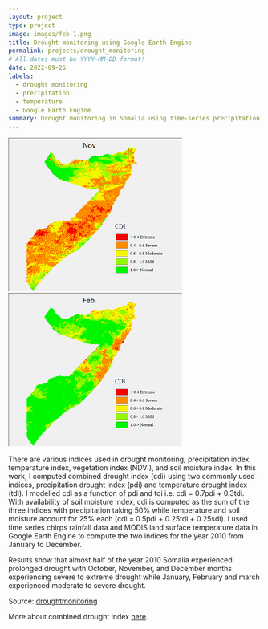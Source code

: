```yaml
---
layout: project
type: project
image: images/feb-1.png
title: Drought monitoring using Google Earth Engine
permalink: projects/drought_monitoring
# All dates must be YYYY-MM-DD format!
date: 2022-09-25
labels:
  - drought monitoring
  - precipitation
  - temperature
  - Google Earth Engine
summary: Drought monitoring in Somalia using time-series precipitation and temperature data in Google Earth Engine
---
```


<div class="ui small rounded images">
  <img class="ui image" src="../images/nov-1.png">
  
  
  <img class="ui image" src="../images/feb-1.png">
</div>

There are various indices used in drought monitoring; precipitation index, temperature index, vegetation index (NDVI), and soil moisture index. In this work, I computed combined drought index  (cdi) using two commonly used indices, precipitation drought index (pdi) and temperature drought index (tdi). I modelled cdi as a function of pdi and tdi i.e. cdi = 0.7pdi + 0.3tdi. With availability of soil moisture index, cdi is computed as the sum of the three indices with precipitation taking 50% while temperature and soil moisture account for 25% each (cdi = 0.5pdi + 0.25tdi + 0.25sdi). I used time series chirps rainfall data and MODIS land surface temperature data in Google Earth Engine to compute the two indices for the year 2010 from January to December. 

Results show that almost half of the year 2010 Somalia experienced prolonged drought with October, November, and December months experiencing severe to extreme drought while January, February and march experienced moderate to severe drought. 


Source: <a href="https://github.com/japhethkimeu/droughtmonitoring"><i class="large github icon"></i>droughtmonitoring</a>

More about combined drought index [here](https://cdi.faoswalim.org/uploads/CDI-Manual.pdf).



